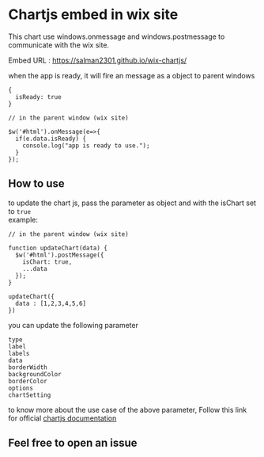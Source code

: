 # Chartjs embed in wix site

This chart use windows.onmessage and windows.postmessage to communicate with the wix site.

Embed URL : https://salman2301.github.io/wix-chartjs/


when the app is ready, it will fire an message as a object to parent windows

```
{
  isReady: true
}

// in the parent window (wix site)

$w('#html').onMessage(e=>{
  if(e.data.isReady) {
    console.log("app is ready to use.");
  }
});

```

## How to use

to update the chart js, pass the parameter as object and with the isChart set to ```true``` <br>
example:

```
// in the parent window (wix site)

function updateChart(data) {
  $w('#html').postMessage({
    isChart: true,
    ...data
  });
}

updateChart({
  data : [1,2,3,4,5,6]
})

```

you can update the following parameter

```
type
label
labels
data
borderWidth
backgroundColor
borderColor
options
chartSetting
```

to know more about the use case of the above parameter,
Follow this link for official [chartjs documentation](https://www.chartjs.org/docs/latest/)


## Feel free to open an issue



